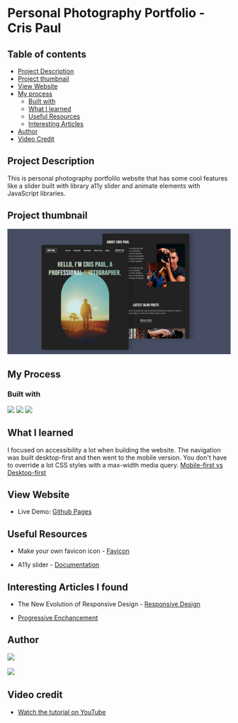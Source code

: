 # Personal Photography Portfolio - Cris Paul

## Table of contents

- [Project Description](#project-description)
- [Project thumbnail](#project-thumbnail)
- [View Website ](#view-website)
- [My process](#my-process)
  - [Built with](#built-with)
  - [What I learned](#what-i-learned)
  - [Useful Resources](#useful-resources)
  - [Interesting Articles](#interesting-articles-i-found)
- [Author](#author)
- [Video Credit](#video-credit)

## Project Description

This is personal photography portfolilo website that has some cool features like a slider built with library a11y slider and animate elements with JavaScript libraries.

## Project thumbnail

![Project thumbnail](./thumbnail.png)

## My Process

### Built with

<p align="left">
<img src="https://img.shields.io/badge/HTML5-E34F26?style=for-the-badge&logo=html5&logoColor=white"> 
<img src="https://img.shields.io/badge/CSS3-1572B6?style=for-the-badge&logo=css3&logoColor=white"> 
<img src="https://img.shields.io/badge/JavaScript-323330?style=for-the-badge&logo=javascript&logoColor=F7DF1E">

</p>

## What I learned

I focused on accessibility a lot when building the website. The navigation was built desktop-first and then went to the mobile version. You don't have to override a lot CSS styles with a max-width media query.
[Mobile-first vs Desktop-first](https://ishadeed.com/article/the-state-of-mobile-first-and-desktop-first/)

## View Website

- Live Demo: [Github Pages]()

## Useful Resources

- Make your own favicon icon - [Favicon](https://favicon.io/)

- A11y slider - [Documentation](https://a11yslider.js.org/)

## Interesting Articles I found

- The New Evolution of Responsive Design - [Responsive Design](https://elad.medium.com/the-new-responsive-design-evolution-2bfb9b504a4e)

- [Progressive Enchancement](https://developer.mozilla.org/en-US/docs/Glossary/Progressive_Enhancement)

## Author

<a href="https://www.frontendmentor.io/profile/bccpadge">
<img src="https://img.shields.io/badge/FrontendMentor-57b1e6?style=for-the-badge&logo=frontendmentor&logoColor=white">
</a>
<p align="left">
<a href="https://github.com/bccpadge">
<img src="https://img.shields.io/badge/Github-9757e6?style=for-the-badge&logo=github&logoColor=white">
</a>
</p>

## Video credit

- [Watch the tutorial on YouTube](https://youtu.be/E1ZjV2oVTY0)
